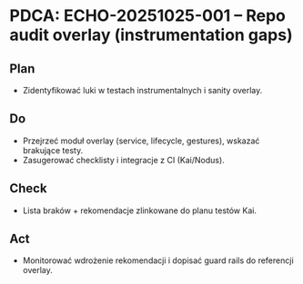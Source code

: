 # PDCA: ECHO-20251025-001 – Repo audit overlay (instrumentation gaps)

## Plan
- Zidentyfikować luki w testach instrumentalnych i sanity overlay.

## Do
- Przejrzeć moduł overlay (service, lifecycle, gestures), wskazać brakujące testy.
- Zasugerować checklisty i integracje z CI (Kai/Nodus).

## Check
- Lista braków + rekomendacje zlinkowane do planu testów Kai.

## Act
- Monitorować wdrożenie rekomendacji i dopisać guard rails do referencji overlay.
